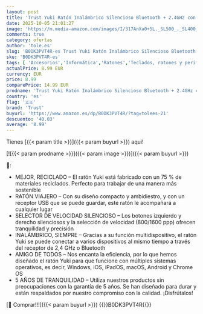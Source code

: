 ```yaml
---
layout: post
title: 'Trust Yuki Ratón Inalámbrico Silencioso Bluetooth + 2.4GHz con Batería  Mouse Compacto Multidispositivo para Diestros y Zurdos  75% Plástico Reciclado  PC Portátil Windows iOS Android Mac'
date: 2025-10-05 21:01:27
image: 'https://m.media-amazon.com/images/I/317AnXa0+5L._SL500_._SL400_.jpg'
comments: true
category: ofertas
author: 'tole.es'
slug: 'B0DK3PVT4R-es Trust Yuki Ratón Inalámbrico Silencioso Bluetooth + 2.4GHz...'
sku: 'B0DK3PVT4R-es'
tags: [ 'Accesorios','Informática','Ratones','Teclados, ratones y periféricos de entrada','android','trust','🇪🇸', ]
actualPrice: 8.99 EUR
currency: EUR
price: 8.99
comparePrice: 14.99 EUR
prodname: 'Trust Yuki Ratón Inalámbrico Silencioso Bluetooth + 2.4GHz con Batería  Mouse Compacto Multidispositivo para Diestros y Zurdos  75% Plástico Reciclado  PC Portátil Windows iOS Android Mac'
country: 'es'
flag: '🇪🇸'
brand: 'Trust'
buyurl: 'https://www.amazon.es/dp/B0DK3PVT4R/?tag=tolees-21'
descuento: '40.03'
average: '8.99'
---
```


Tienes [{{< param title >}}]({{< param buyurl >}}) aqui!

[![{{< param prodname >}}]({{< param image >}})]({{< param buyurl >}})

🔎:

- MEJOR, RECICLADO – El ratón Yuki está fabricado con un 75 % de materiales reciclados. Perfecto para trabajar de una manera más sostenible
- RATÓN VIAJERO – Con su diseño compacto y ambidiestro, y con un receptor USB que se puede guardar, este ratón le acompañará a cualquier lugar
- SELECTOR DE VELOCIDAD SILENCIOSO – Los botones izquierdo y derecho silenciosos y la selección de velocidad (800/1600 ppp) ofrecen tranquilidad y precisión
- INALÁMBRICO, SIEMPRE – Gracias a su función multidispositivo, el ratón Yuki se puede conectar a varios dispositivos al mismo tiempo a través del receptor de 2,4 GHz o Bluetooth
- AMIGO DE TODOS – Nos encanta la eficiencia, por lo que hemos diseñado el ratón Yuki para que funcione con múltiples sistemas operativos, es decir, Windows, iOS, iPadOS, macOS, Android y Chrome OS
- 5 AÑOS DE TRANQUILIDAD – Utiliza nuestros productos sin preocupaciones con la garantía de 5 años. Se han diseñado para durar y están respaldados por nuestro compromiso con la calidad. ¡Disfrútalos!

[🛒 Comprar!!!]({{< param buyurl >}})
{{<world>}}B0DK3PVT4R{{</world>}}
